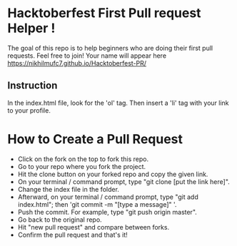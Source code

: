 # Hacktoberfest First Pull request Helper !
The goal of this repo is to help beginners who are doing their first pull requests. Feel free to join!
Your name will appear here https://nikhilmufc7.github.io/Hacktoberfest-PR/

## __Instruction__
In the index.html file, look for the 'ol' tag. Then insert a 'li' tag with your link to your profile.


# How to Create a Pull Request


  - Click on the fork on the top to fork this repo.
  - Go to your repo where you fork the project.
  - Hit the clone button on your forked repo and copy the given link.
  - On your terminal / command prompt, type "git clone [put the link here]".
  - Change the index file in the folder.
  - Afterward, on your terminal / command prompt, type "git add index.html"; then 'git commit -m "[type a message]" '.
  - Push the commit. For example, type "git push origin master".
  - Go back to the original repo.
  - Hit "new pull request" and compare between forks.
  - Confirm the pull request and that's it!

